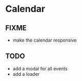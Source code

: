 # Calendar

## FIXME

- make the calendar responsive

## TODO

- add a modal for all events
- add a loader

